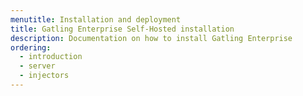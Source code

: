 ```yaml
---
menutitle: Installation and deployment
title: Gatling Enterprise Self-Hosted installation
description: Documentation on how to install Gatling Enterprise
ordering:
  - introduction
  - server
  - injectors
---
```

